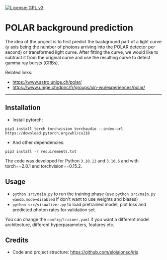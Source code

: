 [![License: GPL v3](https://img.shields.io/badge/License-GPLv3-blue.svg)](https://www.gnu.org/licenses/gpl-3.0)

# POLAR background prediction

The idea of the project is to first predict the background part of a light curve (y axis being the number of photons arriving into the POLAR detector per second) or transformed light curve. After fitting the curve, we would like to subtract it from the original curve and use the resulting curve to detect gamma ray bursts (GRBs).

Related links:
- https://www.astro.unige.ch/polar/
- https://www.unige.ch/dpnc/fr/groups/xin-wu/experiences/polar/

---

## Installation

- Install pytorch:
```
pip3 install torch torchvision torchaudio --index-url https://download.pytorch.org/whl/cu118
```
- And other dependencies:
```
pip3 install -r requirements.txt
```

The code was developed for Python `3.10.12` and `3.10.6` and with torch==2.0.1 and torchvision==0.15.2.

## Usage

- `python src/main.py` to run the training phase (use `python src/main.py wandb.mode=disabled` if don't want to use weights and biases)
- `python src/visualizer.py` to load pretrained model, plot loss and predicted photon rates for validation set.

You can change the `config/trainer.yaml` if you want a different model architecture, different hyperparameters, features etc.

## Credits

- Code and project structure: https://github.com/eloialonso/iris
